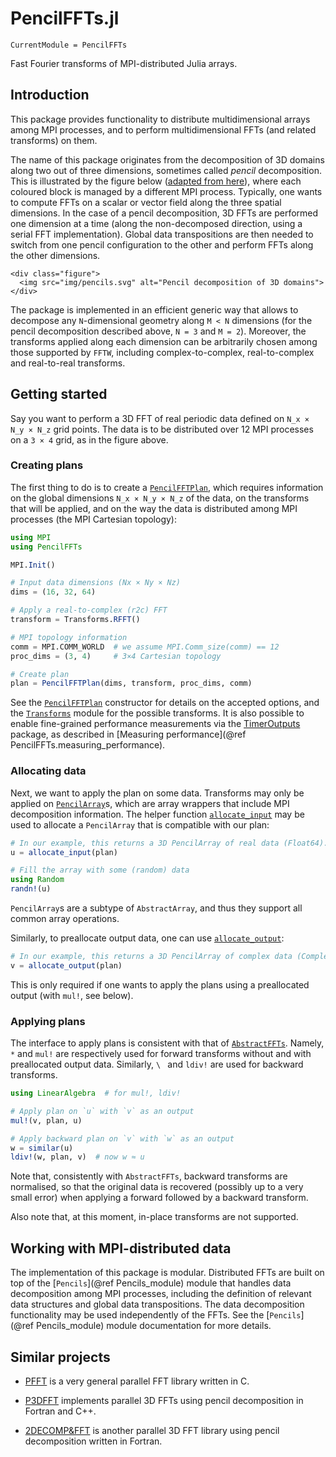 # PencilFFTs.jl

```@meta
CurrentModule = PencilFFTs
```

Fast Fourier transforms of MPI-distributed Julia arrays.

## Introduction

This package provides functionality to distribute multidimensional arrays among
MPI processes, and to perform multidimensional FFTs (and related transforms) on
them.

The name of this package originates from the decomposition of 3D domains along
two out of three dimensions, sometimes called *pencil* decomposition.
This is illustrated by the figure below
([adapted from here](https://hal.archives-ouvertes.fr/tel-02084215v1)),
where each coloured block is managed by a different MPI process.
Typically, one wants to compute FFTs on a scalar or vector field along the
three spatial dimensions.
In the case of a pencil decomposition, 3D FFTs are performed one dimension at
a time (along the non-decomposed direction, using a serial FFT implementation).
Global data transpositions are then needed to switch from one pencil
configuration to the other and perform FFTs along the other dimensions.

```@raw html
<div class="figure">
  <img src="img/pencils.svg" alt="Pencil decomposition of 3D domains">
</div>
```

The package is implemented in an efficient generic way that allows to decompose
any `N`-dimensional geometry along `M < N` dimensions (for the pencil
decomposition described above, `N = 3` and `M = 2`). Moreover, the transforms
applied along each dimension can be arbitrarily chosen among those supported by
`FFTW`, including complex-to-complex, real-to-complex and
real-to-real transforms.

## Getting started

Say you want to perform a 3D FFT of real periodic data defined on
``N_x × N_y × N_z`` grid points.
The data is to be distributed over 12 MPI processes on a ``3 × 4`` grid, as in
the figure above.

### Creating plans

The first thing to do is to create a [`PencilFFTPlan`](@ref), which requires
information on the global dimensions ``N_x × N_y × N_z`` of the data, on the
transforms that will be applied, and on the way the data is distributed among
MPI processes (the MPI Cartesian topology):

```julia
using MPI
using PencilFFTs

MPI.Init()

# Input data dimensions (Nx × Ny × Nz)
dims = (16, 32, 64)

# Apply a real-to-complex (r2c) FFT
transform = Transforms.RFFT()

# MPI topology information
comm = MPI.COMM_WORLD  # we assume MPI.Comm_size(comm) == 12
proc_dims = (3, 4)     # 3×4 Cartesian topology

# Create plan
plan = PencilFFTPlan(dims, transform, proc_dims, comm)
```

See the [`PencilFFTPlan`](@ref) constructor for details on the accepted
options, and the [`Transforms`](@ref) module for the possible transforms.
It is also possible to enable fine-grained performance measurements via the
[TimerOutputs](https://github.com/KristofferC/TimerOutputs.jl) package, as
described in [Measuring performance](@ref PencilFFTs.measuring_performance).

### Allocating data

Next, we want to apply the plan on some data.
Transforms may only be applied on [`PencilArray`](@ref)s, which are array
wrappers that include MPI decomposition information.
The helper function [`allocate_input`](@ref) may be used to allocate
a `PencilArray` that is compatible with our plan:
```julia
# In our example, this returns a 3D PencilArray of real data (Float64).
u = allocate_input(plan)

# Fill the array with some (random) data
using Random
randn!(u)
```
`PencilArray`s are a subtype of `AbstractArray`, and thus they support all
common array operations.

Similarly, to preallocate output data, one can use [`allocate_output`](@ref):
```julia
# In our example, this returns a 3D PencilArray of complex data (Complex{Float64}).
v = allocate_output(plan)
```
This is only required if one wants to apply the plans using a preallocated
output (with `mul!`, see below).

### Applying plans

The interface to apply plans is consistent with that of
[`AbstractFFTs`](https://juliamath.github.io/AbstractFFTs.jl/stable/api/#AbstractFFTs.plan_fft).
Namely, `*` and `mul!` are respectively used for forward transforms without and
with preallocated output data.
Similarly, `\ ` and `ldiv!` are used for backward transforms.

```julia
using LinearAlgebra  # for mul!, ldiv!

# Apply plan on `u` with `v` as an output
mul!(v, plan, u)

# Apply backward plan on `v` with `w` as an output
w = similar(u)
ldiv!(w, plan, v)  # now w ≈ u
```

Note that, consistently with `AbstractFFTs`, backward transforms are
normalised, so that the original data is recovered (possibly up to a very small
error) when applying a forward followed by a backward transform.

Also note that, at this moment, in-place transforms are not supported.

## Working with MPI-distributed data

The implementation of this package is modular.
Distributed FFTs are built on top of the [`Pencils`](@ref Pencils_module)
module that handles
data decomposition among MPI processes, including the definition of relevant
data structures and global data transpositions.
The data decomposition functionality may be used independently of the
FFTs.
See the [`Pencils`](@ref Pencils_module) module documentation for more details.

## Similar projects

- [PFFT](https://www-user.tu-chemnitz.de/~potts/workgroup/pippig/software.php.en#pfft)
  is a very general parallel FFT library written in C.

- [P3DFFT](https://www.p3dfft.net) implements parallel 3D FFTs using pencil
  decomposition in Fortran and C++.

- [2DECOMP&FFT](http://www.2decomp.org) is another parallel 3D FFT library
  using pencil decomposition written in Fortran.

